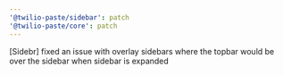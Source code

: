 ```yaml
---
'@twilio-paste/sidebar': patch
'@twilio-paste/core': patch
---
```


[Sidebr] fixed an issue with overlay sidebars where the topbar would be over the sidebar when sidebar is expanded
